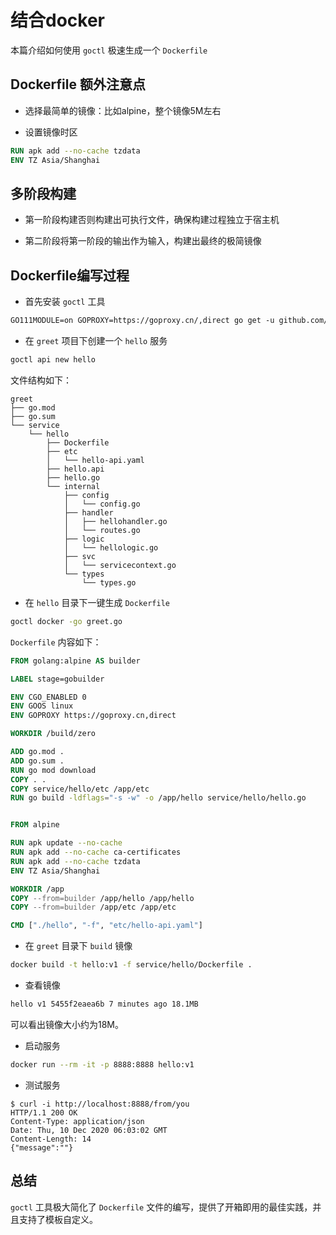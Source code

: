 # 结合docker

本篇介绍如何使用 `goctl` 极速生成一个 `Dockerfile` 
## Dockerfile 额外注意点


- 选择最简单的镜像：比如alpine，整个镜像5M左右

- 设置镜像时区



```dockerfile
RUN apk add --no-cache tzdata
ENV TZ Asia/Shanghai
```
## 多阶段构建


- 第一阶段构建否则构建出可执行文件，确保构建过程独立于宿主机

- 第二阶段将第一阶段的输出作为输入，构建出最终的极简镜像

## Dockerfile编写过程


- 首先安装 `goctl` 工具
```dockerfile
GO111MODULE=on GOPROXY=https://goproxy.cn/,direct go get -u github.com/zeromicro/go-zero/tools/goctl
```

- 在 `greet` 项目下创建一个 `hello` 服务

```bash
goctl api new hello
```
文件结构如下：
```
greet
├── go.mod
├── go.sum
└── service
    └── hello
        ├── Dockerfile
        ├── etc
        │   └── hello-api.yaml
        ├── hello.api
        ├── hello.go
        └── internal
            ├── config
            │   └── config.go
            ├── handler
            │   ├── hellohandler.go
            │   └── routes.go
            ├── logic
            │   └── hellologic.go
            ├── svc
            │   └── servicecontext.go
            └── types
                └── types.go
```


- 在 `hello` 目录下一键生成 `Dockerfile`
```bash
goctl docker -go greet.go
```
`Dockerfile` 内容如下：


```dockerfile
FROM golang:alpine AS builder

LABEL stage=gobuilder

ENV CGO_ENABLED 0
ENV GOOS linux
ENV GOPROXY https://goproxy.cn,direct

WORKDIR /build/zero

ADD go.mod .
ADD go.sum .
RUN go mod download
COPY . .
COPY service/hello/etc /app/etc
RUN go build -ldflags="-s -w" -o /app/hello service/hello/hello.go


FROM alpine

RUN apk update --no-cache
RUN apk add --no-cache ca-certificates
RUN apk add --no-cache tzdata
ENV TZ Asia/Shanghai

WORKDIR /app
COPY --from=builder /app/hello /app/hello
COPY --from=builder /app/etc /app/etc

CMD ["./hello", "-f", "etc/hello-api.yaml"]
```


- 在 `greet` 目录下 `build` 镜像

```bash
docker build -t hello:v1 -f service/hello/Dockerfile .
```

- 查看镜像
```bash
hello v1 5455f2eaea6b 7 minutes ago 18.1MB
```
可以看出镜像大小约为18M。


- 启动服务

```bash
docker run --rm -it -p 8888:8888 hello:v1
```

- 测试服务
```
$ curl -i http://localhost:8888/from/you
HTTP/1.1 200 OK
Content-Type: application/json
Date: Thu, 10 Dec 2020 06:03:02 GMT
Content-Length: 14
{"message":""}
```
## 总结


`goctl` 工具极大简化了 `Dockerfile` 文件的编写，提供了开箱即用的最佳实践，并且支持了模板自定义。



